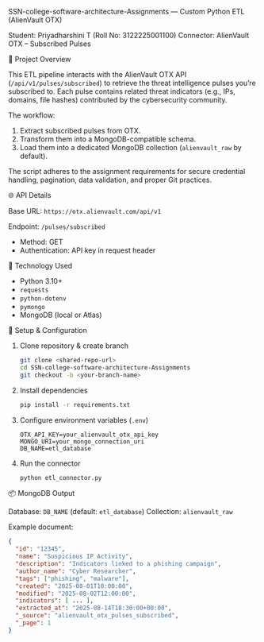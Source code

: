 
 SSN-college-software-architecture-Assignments — Custom Python ETL (AlienVault OTX)

Student: Priyadharshini T (Roll No: 3122225001100)
Connector: AlienVault OTX – Subscribed Pulses

 📌 Project Overview

This ETL pipeline interacts with the AlienVault OTX API (`/api/v1/pulses/subscribed`) to retrieve the threat intelligence pulses you’re subscribed to. Each pulse contains related threat indicators (e.g., IPs, domains, file hashes) contributed by the cybersecurity community.

The workflow:

1. Extract subscribed pulses from OTX.
2. Transform them into a MongoDB-compatible schema.
3. Load them into a dedicated MongoDB collection (`alienvault_raw` by default).

The script adheres to the assignment requirements for secure credential handling, pagination, data validation, and proper Git practices.



 🌐 API Details

Base URL:
`https://otx.alienvault.com/api/v1`

Endpoint:
`/pulses/subscribed`

* Method: GET
* Authentication: API key in request header



 🧰 Technology Used

* Python 3.10+
* `requests`
* `python-dotenv`
* `pymongo`
* MongoDB (local or Atlas)



 🔐 Setup & Configuration

1. Clone repository & create branch

   ```bash
   git clone <shared-repo-url>
   cd SSN-college-software-architecture-Assignments
   git checkout -b <your-branch-name>
   ```

2. Install dependencies

   ```bash
   pip install -r requirements.txt
   ```

3. Configure environment variables (`.env`)

   ```
   OTX_API_KEY=your_alienvault_otx_api_key
   MONGO_URI=your_mongo_connection_uri
   DB_NAME=etl_database
   ```

4. Run the connector

   ```bash
   python etl_connector.py
   ```



 📦 MongoDB Output

Database: `DB_NAME` (default: `etl_database`)
Collection: `alienvault_raw`

Example document:

```json
{
  "id": "12345",
  "name": "Suspicious IP Activity",
  "description": "Indicators linked to a phishing campaign",
  "author_name": "Cyber Researcher",
  "tags": ["phishing", "malware"],
  "created": "2025-08-01T10:00:00",
  "modified": "2025-08-02T12:00:00",
  "indicators": [ ... ],
  "extracted_at": "2025-08-14T18:30:00+00:00",
  "_source": "alienvault_otx_pulses_subscribed",
  "_page": 1
}
